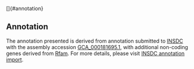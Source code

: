 []{#annotation}

Annotation
----------

The annotation presented is derived from annotation submitted to
[INSDC](http://www.insdc.org) with the assembly accession
[GCA\_000181695.1](http://www.ebi.ac.uk/ena/data/view/GCA_000181695.1),
with additional non-coding genes derived from
[Rfam](http://rfam.xfam.org/). For more details, please visit [INSDC
annotation
import](http://ensemblgenomes.org/info/data/insdc_annotation).

